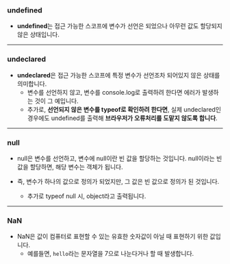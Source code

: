 
### undefined

- **undefined**는 접근 가능한 스코프에 변수가 선언은 되었으나 아무런 값도 할당되지 않은 상태입니다.

---

### undeclared

- **undeclared**은 접근 가능한 스코프에 특정 변수가 선언조차 되어있지 않은 상태를 의미합니다. 
    - 변수를 선언하지 않고, 변수를 console.log로 출력하려 한다면 에러가 발생하는 것이 그 예입니다.
    - 추가로, **선언되지 않은 변수를 typeof로 확인하려 한다면**, 실제 undeclared인 경우에도 undefined를 출력해 **브라우저가 오류처리를 도맡지 않도록 합니다**.

---

### null

- null은 변수를 선언하고, 변수에 null이란 빈 값을 할당하는 것입니다. null이라는 빈 값을 할당하면, 해당 변수는 객체가 됩니다. 

- 즉, 변수가 하나의 값으로 정의가 되었지만, 그 값은 빈 값으로 정의가 된 것입니다.
   - 추가로 typeof null 시, object라고 출력됩니다. 

---

### NaN

- NaN은 값이 컴퓨터로 표현할 수 있는 유효한 숫자값이 아닐 때 표현하기 위한 값입니다. 
    - 예를들면, ```hello```라는 문자열을 7으로 나눈다거나 할 때 발생합니다.

